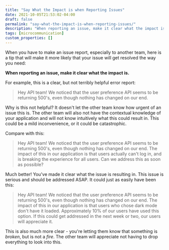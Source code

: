 ```yaml
---
title: "Say What the Impact is when Reporting Issues"
date: 2021-10-05T21:53:02-04:00
draft: false
permalink: "say-what-the-impact-is-when-reporting-issues/"
description: "When reporting an issue, make it clear what the impact is."
tags: [microcommunication]
custom_properties: []
---
```


When you have to make an issue report, especially to another team, here is a tip that will make it more likely that your issue will get resolved the way you need:

**When reporting an issue, make it clear what the impact is.**

For example, this is a clear, but not terribly helpful error report:

> Hey API team! We noticed that the user preference API seems to be returning 500's, even though nothing has changed on our end.

Why is this not helpful? It doesn't let the other team know how urgent of an issue this is. The other team will also not have the contextual knowledge of your application and will not know intuitively what this could result in. This could be a mild inconvenience, or it could be catastrophic.

Compare with this:

> Hey API team! We noticed that the user preference API seems to be returning 500's, even though nothing has changed on our end. The impact of this in our application is that users actually can't log in, and is breaking the experience for all users. Can we address this as soon as possible?

Much better! You've made it clear what the issue is resulting in. This issue is serious and should be addressed ASAP. It could just as easily have been this:

> Hey API team! We noticed that the user preference API seems to be returning 500's, even though nothing has changed on our end. The impact of this in our application is that users who chose dark mode don't have it loaded. Approximately 10% of our users have used this option. If this could get addressed in the next week or two, our users will appreciate it.

This is also much more clear - you're letting them know that something is _broken_, but is not a _fire_. The other team will appreciate not having to drop everything to look into this.
